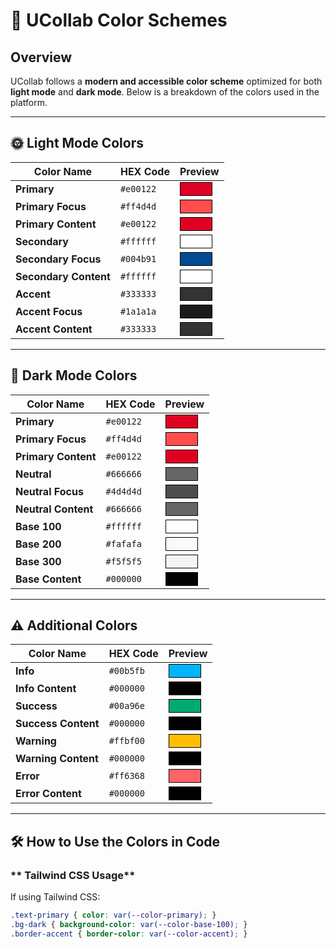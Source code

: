 # 🎨 UCollab Color Schemes

##  Overview
UCollab follows a **modern and accessible color scheme** optimized for both **light mode** and **dark mode**. Below is a breakdown of the colors used in the platform.

---

## 🌞 Light Mode Colors
| Color Name       | HEX Code  | Preview |
|-----------------|----------|---------|
|  **Primary** | `#e00122` | <span style="display:inline-block;width:50px;height:20px;background-color:#e00122;border:1px solid #000;"></span> |
|  **Primary Focus** | `#ff4d4d` | <span style="display:inline-block;width:50px;height:20px;background-color:#ff4d4d;border:1px solid #000;"></span> |
|  **Primary Content** | `#e00122` | <span style="display:inline-block;width:50px;height:20px;background-color:#e00122;border:1px solid #000;"></span> |
|  **Secondary** | `#ffffff` | <span style="display:inline-block;width:50px;height:20px;background-color:#ffffff;border:1px solid #000;"></span> |
|  **Secondary Focus** | `#004b91` | <span style="display:inline-block;width:50px;height:20px;background-color:#004b91;border:1px solid #000;"></span> |
|  **Secondary Content** | `#ffffff` | <span style="display:inline-block;width:50px;height:20px;background-color:#ffffff;border:1px solid #000;"></span> |
|  **Accent** | `#333333` | <span style="display:inline-block;width:50px;height:20px;background-color:#333333;border:1px solid #000;"></span> |
|  **Accent Focus** | `#1a1a1a` | <span style="display:inline-block;width:50px;height:20px;background-color:#1a1a1a;border:1px solid #000;"></span> |
|  **Accent Content** | `#333333` | <span style="display:inline-block;width:50px;height:20px;background-color:#333333;border:1px solid #000;"></span> |

---

## 🌙 Dark Mode Colors
| Color Name       | HEX Code  | Preview |
|-----------------|----------|---------|
|  **Primary** | `#e00122` | <span style="display:inline-block;width:50px;height:20px;background-color:#e00122;border:1px solid #000;"></span> |
|  **Primary Focus** | `#ff4d4d` | <span style="display:inline-block;width:50px;height:20px;background-color:#ff4d4d;border:1px solid #000;"></span> |
|  **Primary Content** | `#e00122` | <span style="display:inline-block;width:50px;height:20px;background-color:#e00122;border:1px solid #000;"></span> |
|  **Neutral** | `#666666` | <span style="display:inline-block;width:50px;height:20px;background-color:#666666;border:1px solid #000;"></span> |
|  **Neutral Focus** | `#4d4d4d` | <span style="display:inline-block;width:50px;height:20px;background-color:#4d4d4d;border:1px solid #000;"></span> |
|  **Neutral Content** | `#666666` | <span style="display:inline-block;width:50px;height:20px;background-color:#666666;border:1px solid #000;"></span> |
|  **Base 100** | `#ffffff` | <span style="display:inline-block;width:50px;height:20px;background-color:#ffffff;border:1px solid #000;"></span> |
|  **Base 200** | `#fafafa` | <span style="display:inline-block;width:50px;height:20px;background-color:#fafafa;border:1px solid #000;"></span> |
|  **Base 300** | `#f5f5f5` | <span style="display:inline-block;width:50px;height:20px;background-color:#f5f5f5;border:1px solid #000;"></span> |
|  **Base Content** | `#000000` | <span style="display:inline-block;width:50px;height:20px;background-color:#000000;border:1px solid #000;"></span> |

---

## ⚠️ Additional Colors
| Color Name       | HEX Code  | Preview |
|-----------------|----------|---------|
|  **Info** | `#00b5fb` | <span style="display:inline-block;width:50px;height:20px;background-color:#00b5fb;border:1px solid #000;"></span> |
|  **Info Content** | `#000000` | <span style="display:inline-block;width:50px;height:20px;background-color:#000000;border:1px solid #000;"></span> |
|  **Success** | `#00a96e` | <span style="display:inline-block;width:50px;height:20px;background-color:#00a96e;border:1px solid #000;"></span> |
|  **Success Content** | `#000000` | <span style="display:inline-block;width:50px;height:20px;background-color:#000000;border:1px solid #000;"></span> |
|  **Warning** | `#ffbf00` | <span style="display:inline-block;width:50px;height:20px;background-color:#ffbf00;border:1px solid #000;"></span> |
|  **Warning Content** | `#000000` | <span style="display:inline-block;width:50px;height:20px;background-color:#000000;border:1px solid #000;"></span> |
|  **Error** | `#ff6368` | <span style="display:inline-block;width:50px;height:20px;background-color:#ff6368;border:1px solid #000;"></span> |
|  **Error Content** | `#000000` | <span style="display:inline-block;width:50px;height:20px;background-color:#000000;border:1px solid #000;"></span> |

---

## **🛠️ How to Use the Colors in Code**
### ** Tailwind CSS Usage**
If using Tailwind CSS:
```css
.text-primary { color: var(--color-primary); }
.bg-dark { background-color: var(--color-base-100); }
.border-accent { border-color: var(--color-accent); }
